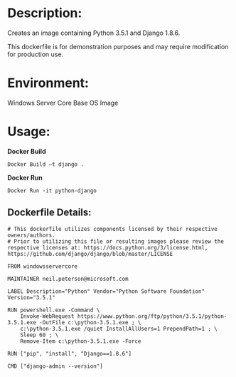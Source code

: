 # Description:

Creates an image containing Python 3.5.1 and Django 1.8.6.

This dockerfile is for demonstration purposes and may require modification for production use. 

# Environment:

Windows Server Core Base OS Image

# Usage:

**Docker Build**

```
Docker Build –t django .
```

**Docker Run** 

```
Docker Run -it python-django
```

## Dockerfile Details:
```
# This dockerfile utilizes components licensed by their respective owners/authors.
# Prior to utilizing this file or resulting images please review the respective licenses at: https://docs.python.org/3/license.html, https://github.com/django/django/blob/master/LICENSE

FROM windowsservercore

MAINTAINER neil.peterson@microsoft.com

LABEL Description="Python" Vendor="Python Software Foundation" Version="3.5.1"

RUN powershell.exe -Command \
 	Invoke-WebRequest https://www.python.org/ftp/python/3.5.1/python-3.5.1.exe -OutFile c:\python-3.5.1.exe ; \
	c:\python-3.5.1.exe /quiet InstallAllUsers=1 PrependPath=1 ; \
	Sleep 60 ; \
	Remove-Item c:\python-3.5.1.exe -Force

RUN ["pip", "install", "Django==1.8.6"]

CMD ["django-admin --version"]
	
```


